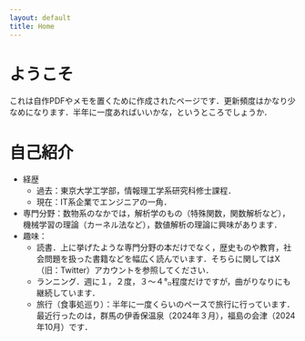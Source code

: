 ```yaml
---
layout: default
title: Home
---
```


# ようこそ
これは自作PDFやメモを置くために作成されたページです．更新頻度はかなり少なめになります．半年に一度あればいいかな，というところでしょうか．

# 自己紹介
- 経歴
  - 過去：東京大学工学部，情報理工学系研究科修士課程．
  - 現在：IT系企業でエンジニアの一角．
- 専門分野：数物系のなかでは，解析学のもの（特殊関数，関数解析など），機械学習の理論（カーネル法など），数値解析の理論に興味があります．
- 趣味：
  - 読書．上に挙げたような専門分野の本だけでなく，歴史ものや教育，社会問題を扱った書籍などを幅広く読んでいます．そちらに関してはX（旧：Twitter）アカウントを参照してください．
  - ランニング．週に１，２度，３～４㌔程度だけですが，曲がりなりにも継続しています．
  - 旅行（食事処巡り）：半年に一度くらいのペースで旅行に行っています．最近行ったのは，群馬の伊香保温泉（2024年３月），福島の会津（2024年10月）です．
